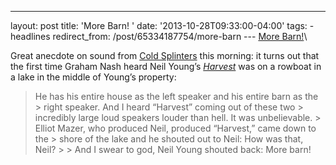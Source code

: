 ---
layout: post 
title: 'More Barn! ' 
date: '2013-10-28T09:33:00-04:00' 
tags: - headlines 
redirect_from: /post/65334187754/more-barn 
--- [More Barn!](http://www.coldsplinters.com/2013/10/more-barn/)\

Great anecdote on sound from [Cold Splinters](http://www.coldsplinters.com/2013/10/more-barn/) this morning: it turns out that the first time Graham Nash heard Neil Young’s [*Harvest*](https://www.youtube.com/watch?v=Q7jeb_D08XA) was on a rowboat in a lake in the middle of Young’s property:

> He has his entire house as the left speaker and his entire barn as the > right speaker. And I heard “Harvest” coming out of these two > incredibly large loud speakers louder than hell. It was unbelievable. > Elliot Mazer, who produced Neil, produced “Harvest,” came down to the > shore of the lake and he shouted out to Neil: How was that, Neil? > > And I swear to god, Neil Young shouted back: More barn!

